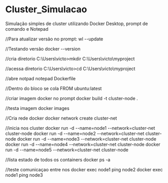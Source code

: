 # Cluster_Simulacao
Simulação simples de cluster utilizando Docker Desktop, prompt de comando e Notepad

//Para atualizar versão no prompt:
wl --update

//Testando versão
docker --version

//cria diretorio
C:\Users\victo>mkdir C:\Users\victo\myproject

//acessa diretorio
C:\Users\victo>cd C:\Users\victo\myproject

//abre notpad
notepad Dockerfile

//Dentro do bloco se cola
FROM ubuntu:latest  

//criar imagem docker no prompt
docker build -t cluster-node .

//testa imagem
docker images

//Cria rede docker
docker network create cluster-net

//inicia nos cluster
docker run -d --name=node1 --network=cluster-net cluster-node
docker run -d --name=node2 --network=cluster-net cluster-node
docker run -d --name=node3 --network=cluster-net cluster-node
docker run -d --name=node4 --network=cluster-net cluster-node
docker run -d --name=node5 --network=cluster-net cluster-node

//lista estado de todos os containers
docker ps -a

//teste comunicaçao entre nos
docker exec node1 ping node2
docker exec node1 ping node3
